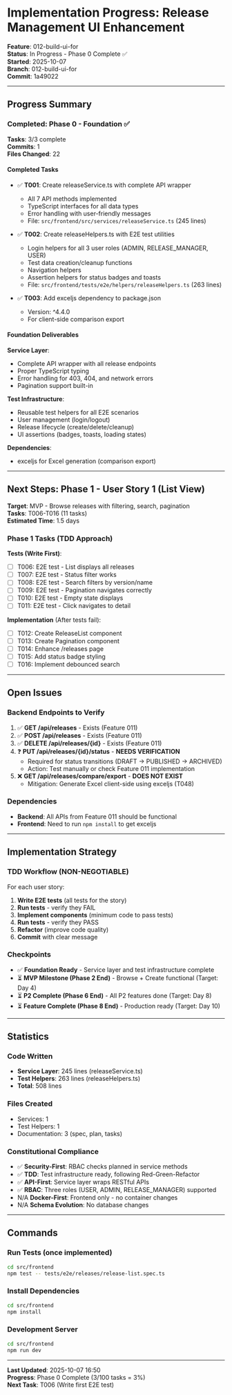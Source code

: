 # Implementation Progress: Release Management UI Enhancement

**Feature**: 012-build-ui-for  
**Status**: In Progress - Phase 0 Complete ✅  
**Started**: 2025-10-07  
**Branch**: 012-build-ui-for  
**Commit**: 1a49022

---

## Progress Summary

### Completed: Phase 0 - Foundation ✅

**Tasks**: 3/3 complete  
**Commits**: 1  
**Files Changed**: 22

#### Completed Tasks

- ✅ **T001**: Create releaseService.ts with complete API wrapper
  - All 7 API methods implemented
  - TypeScript interfaces for all data types
  - Error handling with user-friendly messages
  - File: `src/frontend/src/services/releaseService.ts` (245 lines)

- ✅ **T002**: Create releaseHelpers.ts with E2E test utilities
  - Login helpers for all 3 user roles (ADMIN, RELEASE_MANAGER, USER)
  - Test data creation/cleanup functions
  - Navigation helpers
  - Assertion helpers for status badges and toasts
  - File: `src/frontend/tests/e2e/helpers/releaseHelpers.ts` (263 lines)

- ✅ **T003**: Add exceljs dependency to package.json
  - Version: ^4.4.0
  - For client-side comparison export

#### Foundation Deliverables

**Service Layer**:
- Complete API wrapper with all release endpoints
- Proper TypeScript typing
- Error handling for 403, 404, and network errors
- Pagination support built-in

**Test Infrastructure**:
- Reusable test helpers for all E2E scenarios
- User management (login/logout)
- Release lifecycle (create/delete/cleanup)
- UI assertions (badges, toasts, loading states)

**Dependencies**:
- exceljs for Excel generation (comparison export)

---

## Next Steps: Phase 1 - User Story 1 (List View)

**Target**: MVP - Browse releases with filtering, search, pagination  
**Tasks**: T006-T016 (11 tasks)  
**Estimated Time**: 1.5 days

### Phase 1 Tasks (TDD Approach)

**Tests (Write First)**:
- [ ] T006: E2E test - List displays all releases
- [ ] T007: E2E test - Status filter works
- [ ] T008: E2E test - Search filters by version/name
- [ ] T009: E2E test - Pagination navigates correctly
- [ ] T010: E2E test - Empty state displays
- [ ] T011: E2E test - Click navigates to detail

**Implementation** (After tests fail):
- [ ] T012: Create ReleaseList component
- [ ] T013: Create Pagination component
- [ ] T014: Enhance /releases page
- [ ] T015: Add status badge styling
- [ ] T016: Implement debounced search

---

## Open Issues

### Backend Endpoints to Verify

1. ✅ **GET /api/releases** - Exists (Feature 011)
2. ✅ **POST /api/releases** - Exists (Feature 011)
3. ✅ **DELETE /api/releases/{id}** - Exists (Feature 011)
4. ❓ **PUT /api/releases/{id}/status** - **NEEDS VERIFICATION**
   - Required for status transitions (DRAFT → PUBLISHED → ARCHIVED)
   - Action: Test manually or check Feature 011 implementation
5. ❌ **GET /api/releases/compare/export** - **DOES NOT EXIST**
   - Mitigation: Generate Excel client-side using exceljs (T048)

### Dependencies

- **Backend**: All APIs from Feature 011 should be functional
- **Frontend**: Need to run `npm install` to get exceljs

---

## Implementation Strategy

### TDD Workflow (NON-NEGOTIABLE)

For each user story:
1. **Write E2E tests** (all tests for the story)
2. **Run tests** - verify they FAIL
3. **Implement components** (minimum code to pass tests)
4. **Run tests** - verify they PASS
5. **Refactor** (improve code quality)
6. **Commit** with clear message

### Checkpoints

- ✅ **Foundation Ready** - Service layer and test infrastructure complete
- ⏳ **MVP Milestone (Phase 2 End)** - Browse + Create functional (Target: Day 4)
- ⏳ **P2 Complete (Phase 6 End)** - All P2 features done (Target: Day 8)
- ⏳ **Feature Complete (Phase 8 End)** - Production ready (Target: Day 10)

---

## Statistics

### Code Written
- **Service Layer**: 245 lines (releaseService.ts)
- **Test Helpers**: 263 lines (releaseHelpers.ts)
- **Total**: 508 lines

### Files Created
- Services: 1
- Test Helpers: 1
- Documentation: 3 (spec, plan, tasks)

### Constitutional Compliance
- ✅ **Security-First**: RBAC checks planned in service methods
- ✅ **TDD**: Test infrastructure ready, following Red-Green-Refactor
- ✅ **API-First**: Service layer wraps RESTful APIs
- ✅ **RBAC**: Three roles (USER, ADMIN, RELEASE_MANAGER) supported
- N/A **Docker-First**: Frontend only - no container changes
- N/A **Schema Evolution**: No database changes

---

## Commands

### Run Tests (once implemented)
```bash
cd src/frontend
npm test -- tests/e2e/releases/release-list.spec.ts
```

### Install Dependencies
```bash
cd src/frontend
npm install
```

### Development Server
```bash
cd src/frontend
npm run dev
```

---

**Last Updated**: 2025-10-07 16:50  
**Progress**: Phase 0 Complete (3/100 tasks = 3%)  
**Next Task**: T006 (Write first E2E test)
